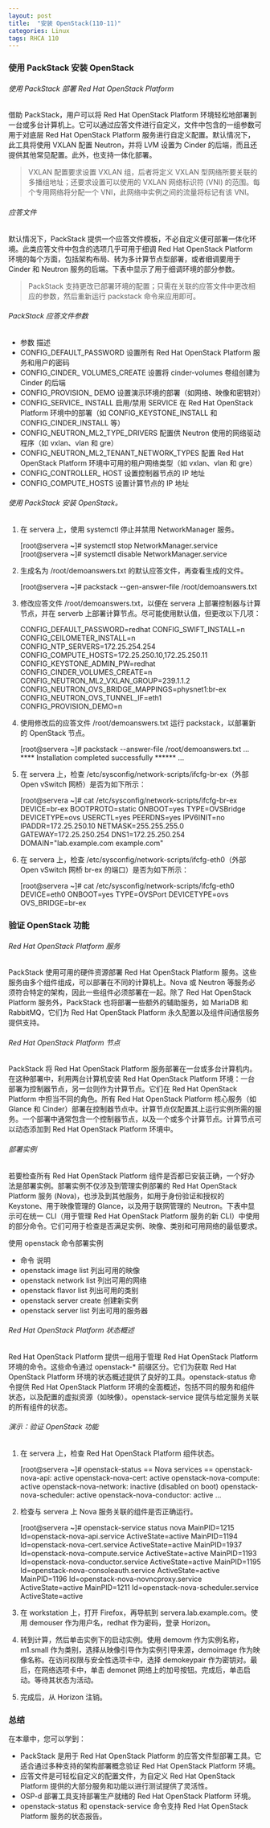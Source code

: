 ```yaml
---
layout: post
title:  "安装 OpenStack(110-11)"
categories: Linux
tags: RHCA 110
---
```


### 使用 PackStack 安装 OpenStack

###### 使用 PackStack 部署 Red Hat OpenStack Platform

借助 PackStack，用户可以将 Red Hat OpenStack Platform 环境轻松地部署到一台或多台计算机上。它可以通过应答文件进行自定义，文件中包含的一组参数可用于对底层 Red Hat OpenStack Platform 服务进行自定义配置。默认情况下，此工具将使用 VXLAN 配置 Neutron，并将 LVM 设置为 Cinder 的后端，而且还提供其他常见配置。此外，也支持一体化部署。

> VXLAN 配置要求设置 VXLAN 组，后者将定义 VXLAN 型网络所要关联的多播组地址；还要求设置可以使用的 VXLAN 网络标识符 (VNI) 的范围。每个专用网络将分配一个 VNI，此网络中实例之间的流量将标记有该 VNI。

###### 应答文件

默认情况下，PackStack 提供一个应答文件模板，不必自定义便可部署一体化环境。此类应答文件中包含的选项几乎可用于细调 Red Hat OpenStack Platform 环境的每个方面，包括架构布局、转为多计算节点型部署，或者细调要用于 Cinder 和 Neutron 服务的后端。下表中显示了用于细调环境的部分参数。

> PackStack 支持更改已部署环境的配置；只需在关联的应答文件中更改相应的参数，然后重新运行 packstack 命令来应用即可。 

###### PackStack 应答文件参数

*    参数 	                                    描述
*    CONFIG_DEFAULT_PASSWORD 	                设置所有 Red Hat OpenStack Platform 服务和用户的密码
*    CONFIG_CINDER_ VOLUMES_CREATE 	            设置将 cinder-volumes 卷组创建为 Cinder 的后端
*    CONFIG_PROVISION_ DEMO 	                设置演示环境的部署（如网络、映像和密钥对）
*    CONFIG_SERVICE_ INSTALL 	                启用/禁用 SERVICE 在 Red Hat OpenStack Platform 环境中的部署（如 CONFIG_KEYSTONE_INSTALL 和 CONFIG_CINDER_INSTALL 等）
*    CONFIG_NEUTRON_ML2_TYPE_DRIVERS 	        配置供 Neutron 使用的网络驱动程序（如 vxlan、vlan 和 gre）
*    CONFIG_NEUTRON_ML2_TENANT_NETWORK_TYPES 	配置 Red Hat OpenStack Platform 环境中可用的租户网络类型（如 vxlan、vlan 和 gre）
*    CONFIG_CONTROLLER_ HOST 	                设置控制器节点的 IP 地址
*    CONFIG_COMPUTE_HOSTS 	                    设置计算节点的 IP 地址

###### 使用 PackStack 安装 OpenStack。

1. 在 servera 上，使用 systemctl 停止并禁用 NetworkManager 服务。

    [root@servera ~]# systemctl stop NetworkManager.service
    [root@servera ~]# systemctl disable NetworkManager.service

2. 生成名为 /root/demoanswers.txt 的默认应答文件，再查看生成的文件。

    [root@servera ~]# packstack --gen-answer-file /root/demoanswers.txt
                
3. 修改应答文件 /root/demoanswers.txt，以便在 servera 上部署控制器与计算节点，并在 serverb 上部署计算节点。尽可能使用默认值，但更改以下几项：

    CONFIG_DEFAULT_PASSWORD=redhat
    CONFIG_SWIFT_INSTALL=n
    CONFIG_CEILOMETER_INSTALL=n
    CONFIG_NTP_SERVERS=172.25.254.254
    CONFIG_COMPUTE_HOSTS=172.25.250.10,172.25.250.11
    CONFIG_KEYSTONE_ADMIN_PW=redhat
    CONFIG_CINDER_VOLUMES_CREATE=n
    CONFIG_NEUTRON_ML2_VXLAN_GROUP=239.1.1.2
    CONFIG_NEUTRON_OVS_BRIDGE_MAPPINGS=physnet1:br-ex
    CONFIG_NEUTRON_OVS_TUNNEL_IF=eth1
    CONFIG_PROVISION_DEMO=n

4. 使用修改后的应答文件 /root/demoanswers.txt 运行 packstack，以部署新的 OpenStack 节点。

    [root@servera ~]# packstack --answer-file /root/demoanswers.txt
    ...
     **** Installation completed successfully ******
    ...

5. 在 servera 上，检查 /etc/sysconfig/network-scripts/ifcfg-br-ex（外部 Open vSwitch 网桥）是否为如下所示：

    [root@servera ~]# cat /etc/sysconfig/network-scripts/ifcfg-br-ex
    DEVICE=br-ex
    BOOTPROTO=static
    ONBOOT=yes
    TYPE=OVSBridge
    DEVICETYPE=ovs
    USERCTL=yes
    PEERDNS=yes
    IPV6INIT=no
    IPADDR=172.25.250.10
    NETMASK=255.255.255.0
    GATEWAY=172.25.250.254
    DNS1=172.25.250.254
    DOMAIN="lab.example.com example.com"

6. 在 servera 上，检查 /etc/sysconfig/network-scripts/ifcfg-eth0（外部 Open vSwitch 网桥 br-ex 的端口）是否为如下所示：

    [root@servera ~]# cat /etc/sysconfig/network-scripts/ifcfg-eth0
    DEVICE=eth0
    ONBOOT=yes
    TYPE=OVSPort
    DEVICETYPE=ovs
    OVS_BRIDGE=br-ex

     
### 验证 OpenStack 功能

###### Red Hat OpenStack Platform 服务

PackStack 使用可用的硬件资源部署 Red Hat OpenStack Platform 服务。这些服务由多个组件组成，可以部署在不同的计算机上。Nova 或 Neutron 等服务必须符合特定的架构，因此一些组件必须部署在一起。除了 Red Hat OpenStack Platform 服务外，PackStack 也将部署一些额外的辅助服务，如 MariaDB 和 RabbitMQ，它们为 Red Hat OpenStack Platform 永久配置以及组件间通信服务提供支持。

###### Red Hat OpenStack Platform 节点

PackStack 将 Red Hat OpenStack Platform 服务部署在一台或多台计算机内。在这种部署中，利用两台计算机安装 Red Hat OpenStack Platform 环境：一台部署为控制器节点，另一台则作为计算节点。它们在 Red Hat OpenStack Platform 中担当不同的角色。所有 Red Hat OpenStack Platform 核心服务（如 Glance 和 Cinder）部署在控制器节点中。计算节点仅配置其上运行实例所需的服务。一个部署中通常包含一个控制器节点，以及一个或多个计算节点。计算节点可以动态添加到 Red Hat OpenStack Platform 环境中。 

###### 部署实例

若要检查所有 Red Hat OpenStack Platform 组件是否都已安装正确，一个好办法是部署实例。部署实例不仅涉及到管理实例部署的 Red Hat OpenStack Platform 服务 (Nova)，也涉及到其他服务，如用于身份验证和授权的 Keystone、用于映像管理的 Glance，以及用于联网管理的 Neutron。下表中显示可在统一 CLI（用于管理 Red Hat OpenStack Platform 服务的新 CLI）中使用的部分命令。它们可用于检查是否满足实例、映像、类别和可用网络的最低要求。

使用 openstack 命令部署实例

*    命令 	说明
*    openstack image list 	列出可用的映像
*    openstack network list 	列出可用的网络
*    openstack flavor list 	列出可用的类别
*    openstack server create 	创建新实例
*    openstack server list 	列出可用的服务器

###### Red Hat OpenStack Platform 状态概述

Red Hat OpenStack Platform 提供一组用于管理 Red Hat OpenStack Platform 环境的命令。这些命令通过 openstack-* 前缀区分。它们为获取 Red Hat OpenStack Platform 环境的状态概述提供了良好的工具。openstack-status 命令提供 Red Hat OpenStack Platform 环境的全面概述，包括不同的服务和组件状态，以及配置的虚拟资源（如映像）。openstack-service 提供与给定服务关联的所有组件的状态。 

###### 演示：验证 OpenStack 功能

1. 在 servera 上，检查 Red Hat OpenStack Platform 组件状态。

    [root@servera ~]# openstack-status
    == Nova services ==
    openstack-nova-api:                     active
    openstack-nova-cert:                    active
    openstack-nova-compute:                 active
    openstack-nova-network:                 inactive  (disabled on boot)
    openstack-nova-scheduler:               active
    openstack-nova-conductor:               active
    ...

2. 检查与 servera 上 Nova 服务关联的组件是否正确运行。

    [root@servera ~]# openstack-service status nova
    MainPID=1215 Id=openstack-nova-api.service ActiveState=active
    MainPID=1194 Id=openstack-nova-cert.service ActiveState=active
    MainPID=1937 Id=openstack-nova-compute.service ActiveState=active
    MainPID=1193 Id=openstack-nova-conductor.service ActiveState=active
    MainPID=1195 Id=openstack-nova-consoleauth.service ActiveState=active
    MainPID=1196 Id=openstack-nova-novncproxy.service ActiveState=active
    MainPID=1211 Id=openstack-nova-scheduler.service ActiveState=active

3. 在 workstation 上，打开 Firefox，再导航到 servera.lab.example.com。使用 demouser 作为用户名，redhat 作为密码，登录 Horizon。

4. 转到计算，然后单击实例下的启动实例。使用 demovm 作为实例名称，m1.small 作为类别，选择从映像引导作为实例引导来源，demoimage 作为映像名称。在访问权限与安全性选项卡中，选择 demokeypair 作为密钥对。最后，在网络选项卡中，单击 demonet 网络上的加号按钮。完成后，单击启动。等待其状态为活动。

5. 完成后，从 Horizon 注销。


### 总结

在本章中，您可以学到：

*    PackStack 是用于 Red Hat OpenStack Platform 的应答文件型部署工具。它适合通过多种支持的架构部署概念验证 Red Hat OpenStack Platform 环境。
*    应答文件是可轻松自定义的配置文件，为自定义 Red Hat OpenStack Platform 提供的大部分服务和功能以进行测试提供了灵活性。
*    OSP-d 部署工具支持部署生产就绪的 Red Hat OpenStack Platform 环境。
*    openstack-status 和 openstack-service 命令支持 Red Hat OpenStack Platform 服务的状态报告。



